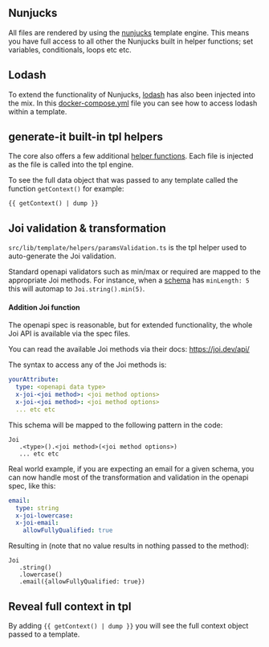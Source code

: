 ## Nunjucks

All files are rendered by using the [nunjucks](https://mozilla.github.io/nunjucks/templating.html) template engine. This means you have full access to all other the Nunjucks built in helper functions; set variables, conditionals, loops etc etc.

## Lodash
To extend the functionality of Nunjucks, [lodash](https://lodash.com/docs/4.17.15) has also been injected into the mix. In this [docker-compose.yml](https://github.com/acr-lfr/generate-it-typescript-server/blob/master/docker-compose.yml#L11) file you can see how to access lodash within a template. 

## generate-it built-in tpl helpers
The core also offers a few additional [helper functions](https://github.com/acr-lfr/generate-it/tree/master/src/lib/template/helpers). Each file is injected as the file is called into the tpl engine.

To see the full data object that was passed to any template called the function `getContext()` for example:
```
{{ getContext() | dump }}
```

## Joi validation & transformation
`src/lib/template/helpers/paramsValidation.ts` is the tpl helper used to auto-generate the Joi validation.

Standard openapi validators such as min/max or required are mapped to the appropriate Joi methods. For instance, when a [schema](https://swagger.io/docs/specification/data-models/data-types/) has `minLength: 5` this will automap to `Joi.string().min(5)`.

#### Addition Joi function
The openapi spec is reasonable, but for extended functionality, the whole Joi API is available via the spec files.

You can read the available Joi methods via their docs: https://joi.dev/api/

The syntax to access any of the Joi methods is:
```yaml
yourAttribute:
  type: <openapi data type>
  x-joi-<joi method>: <joi method options>
  x-joi-<joi method>: <joi method options>
  ... etc etc
```

This schema will be mapped to the following pattern in the code:
```
Joi
   .<type>().<joi method>(<joi method options>)
   ... etc etc
```

Real world example, if you are expecting an email for a given schema, you can now handle most of the transformation and validation in the openapi spec, like this:
```yaml
email:
  type: string
  x-joi-lowercase: 
  x-joi-email:
    allowFullyQualified: true
```
Resulting in (note that no value results in nothing passed to the method):
```
Joi
   .string()
   .lowercase()
   .email({allowFullyQualified: true})
```


## Reveal full context in tpl
By adding `{{ getContext() | dump }}` you will see the full context object passed to a template.

